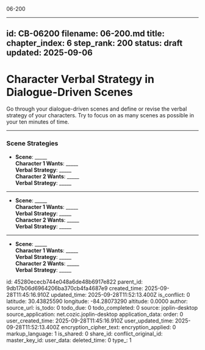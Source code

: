 06-200

---
id: CB-06200
filename: 06-200.md
title: 
chapter_index: 6
step_rank: 200
status: draft
updated: 2025-09-06
---

# Character Verbal Strategy in Dialogue-Driven Scenes

Go through your dialogue-driven scenes and define or revise the verbal strategy of your characters. Try to focus on as many scenes as possible in your ten minutes of time.

---

### **Scene Strategies**

- **Scene**: _____  
  **Character 1 Wants**: _____  
  **Verbal Strategy**: _____  
  **Character 2 Wants**: _____  
  **Verbal Strategy**: _____  

---

- **Scene**: _____  
  **Character 1 Wants**: _____  
  **Verbal Strategy**: _____  
  **Character 2 Wants**: _____  
  **Verbal Strategy**: _____  

---

- **Scene**: _____  
  **Character 1 Wants**: _____  
  **Verbal Strategy**: _____  
  **Character 2 Wants**: _____  
  **Verbal Strategy**: _____  


id: 45280ececb744e048a6de48b6917e822
parent_id: 9db17b06d6964206ba370cb4fa4687e9
created_time: 2025-09-28T11:45:16.910Z
updated_time: 2025-09-28T11:52:13.400Z
is_conflict: 0
latitude: 30.43825590
longitude: -84.28073290
altitude: 0.0000
author: 
source_url: 
is_todo: 0
todo_due: 0
todo_completed: 0
source: joplin-desktop
source_application: net.cozic.joplin-desktop
application_data: 
order: 0
user_created_time: 2025-09-28T11:45:16.910Z
user_updated_time: 2025-09-28T11:52:13.400Z
encryption_cipher_text: 
encryption_applied: 0
markup_language: 1
is_shared: 0
share_id: 
conflict_original_id: 
master_key_id: 
user_data: 
deleted_time: 0
type_: 1